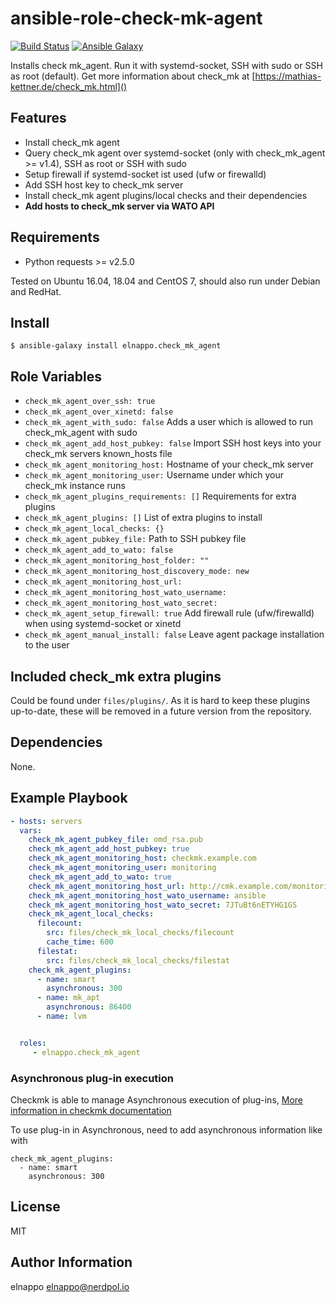 # ansible-role-check-mk-agent
[![Build Status](https://travis-ci.org/elnappo/ansible-role-check-mk-agent.svg?branch=master)](https://travis-ci.org/elnappo/ansible-role-check-mk-agent) [![Ansible Galaxy](https://img.shields.io/badge/galaxy-elnappo.check--mk--agent-blue.svg?style=flat)](https://galaxy.ansible.com/elnappo/check-mk-agent/)

Installs check mk\_agent. Run it with systemd-socket, SSH with sudo or SSH as root (default). Get more information about check\_mk at [https://mathias-kettner.de/check_mk.html]()

## Features
* Install check_mk agent
* Query check_mk agent over systemd-socket (only with check_mk_agent >= v1.4), SSH as root or SSH with sudo
* Setup firewall if systemd-socket ist used (ufw or firewalld)
* Add SSH host key to check_mk server
* Install check_mk agent plugins/local checks and their dependencies
* **Add hosts to check_mk server via WATO API**

## Requirements
* Python requests >= v2.5.0

Tested on Ubuntu 16.04, 18.04 and CentOS 7, should also run under Debian and RedHat.

## Install
    $ ansible-galaxy install elnappo.check_mk_agent

## Role Variables
* `check_mk_agent_over_ssh: true`
* `check_mk_agent_over_xinetd: false`
* `check_mk_agent_with_sudo: false` Adds a user which is allowed to run check_mk_agent with sudo
* `check_mk_agent_add_host_pubkey: false` Import SSH host keys into your check_mk servers known_hosts file
* `check_mk_agent_monitoring_host:` Hostname of your check_mk server
* `check_mk_agent_monitoring_user:` Username under which your check_mk instance runs
* `check_mk_agent_plugins_requirements: []` Requirements for extra plugins
* `check_mk_agent_plugins: []` List of extra plugins to install
* `check_mk_agent_local_checks: {}`
* `check_mk_agent_pubkey_file:` Path to SSH pubkey file
* `check_mk_agent_add_to_wato: false`
* `check_mk_agent_monitoring_host_folder: ""`
* `check_mk_agent_monitoring_host_discovery_mode: new`
* `check_mk_agent_monitoring_host_url:`
* `check_mk_agent_monitoring_host_wato_username:`
* `check_mk_agent_monitoring_host_wato_secret:`
* `check_mk_agent_setup_firewall: true` Add firewall rule (ufw/firewalld) when using systemd-socket or xinetd
* `check_mk_agent_manual_install: false` Leave agent package installation to the user

## Included check_mk extra plugins
Could be found under `files/plugins/`. As it is hard to keep these plugins
up-to-date, these will be removed in a future version from the repository.


## Dependencies
None.

## Example Playbook

```yaml
- hosts: servers
  vars:
    check_mk_agent_pubkey_file: omd_rsa.pub
    check_mk_agent_add_host_pubkey: true
    check_mk_agent_monitoring_host: checkmk.example.com
    check_mk_agent_monitoring_user: monitoring
    check_mk_agent_add_to_wato: true
    check_mk_agent_monitoring_host_url: http://cmk.example.com/monitoring/
    check_mk_agent_monitoring_host_wato_username: ansible
    check_mk_agent_monitoring_host_wato_secret: 7JTuBt6nETYHG1GS
    check_mk_agent_local_checks:
      filecount:
        src: files/check_mk_local_checks/filecount
        cache_time: 600
      filestat:
        src: files/check_mk_local_checks/filestat
    check_mk_agent_plugins:
      - name: smart
        asynchronous: 300
      - name: mk_apt
        asynchronous: 86400
      - name: lvm


  roles:
     - elnappo.check_mk_agent
```

### Asynchronous plug-in execution

Checkmk is able to manage Asynchronous execution of plug-ins, [More information in checkmk documentation](https://checkmk.com/cms_agent_linux.html#Asynchronous%20execution)

To use plug-in in Asynchronous, need to add asynchronous information like with
```
check_mk_agent_plugins:
  - name: smart
    asynchronous: 300
```


## License

MIT

## Author Information

elnappo <elnappo@nerdpol.io>
